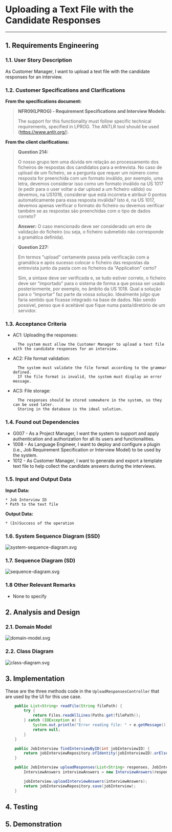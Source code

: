 # Uploading a Text File with the Candidate Responses

--------

## 1. Requirements Engineering

### 1.1. User Story Description

As Customer Manager, I want to upload a text file with the candidate responses for an interview.

### 1.2. Customer Specifications and Clarifications

**From the specifications document:**

> **NFR09(LPROG) - Requirement Specifications and Interview Models:**
> 
> The support for this functionality must follow specific technical requirements, 
specified in LPROG. The ANTLR tool should be used (https://www.antlr.org/).

**From the client clarifications:**

> **Question 214:**
>
> O nosso grupo tem uma dúvida em relação ao processamento dos ficheiros de respostas dos candidatos para a entrevista. 
No caso de upload de um ficheiro, se a pergunta que requer um número como resposta for preenchida com um formato inválido, 
por exemplo, uma letra, devemos considerar isso como um formato inválido na US 1017 (e pedir para o user voltar a dar 
upload a um ficheiro válido) ou devemos, na US1018, considerar que está incorreta e atribuir 0 pontos automaticamente para 
essa resposta inválida? Isto é, na US 1017, devemos apenas verificar o formato do ficheiro ou devemos verificar também se 
as respostas são preenchidas com o tipo de dados correto?
>
> **Answer:**
> O caso mencionado deve ser considerado um erro de validação do ficheiro (ou seja, o ficheiro submetido não corresponde à gramática definida).

> **Question 227:**
> 
> Em termos "upload" certamente passa pela verificação com a gramática e após sucesso colocar o ficheiro das respostas da 
entrevista junto da pasta com os ficheiros da "Application" certo?
> 
> Sim, a sintaxe deve ser verificada e, se tudo estiver correto, o ficheiro deve ser “importado” para o sistema de forma a 
que possa ser usado posteriormente, por exemplo, no âmbito da US 1018. Qual a solução para o “importar” faz parte da vossa solução. 
Idealmente julgo que faria sentido que ficasse integrado na base de dados. Não sendo possível, penso que é aceitável que fique numa 
pasta/diretório de um servidor.

### 1.3. Acceptance Criteria

* AC1: Uploading the responses:

        The system must allow the Customer Manager to upload a text file with the candidate responses for an interview.

* AC2: File format validation:

        The system must validate the file format according to the grammar defined. 
        If the file format is invalid, the system must display an error message.

* AC3: File storage:

        The responses should be stored somewhere in the system, so they can be used later.
        Storing in the database is the ideal solution.

### 1.4. Found out Dependencies

* G007 - As a Project Manager, I want the system to support and apply authentication and authorization for all its users and functionalities.
* 1008 - As Language Engineer, I want to deploy and configure a plugin (i.e., Job Requirement Specification or Interview Model) to be used by the system.
* 1012 - As Customer Manager, I want to generate and export a template text file to help collect the candidate answers during the interviews.

### 1.5. Input and Output Data

**Input Data:**

    * Job Interview ID
    * Path to the text file

**Output Data:**

    * (In)Success of the operation

### 1.6. System Sequence Diagram (SSD)
![system-sequence-diagram.svg](system-sequence-diagram.svg)

### 1.7. Sequence Diagram (SD)
![sequence-diagram.svg](sequence-diagram.svg)

### 1.8 Other Relevant Remarks

*  None to specify 

## 2. Analysis and Design

### 2.1. Domain Model
![domain-model.svg](domain-model.svg)

### 2.2. Class Diagram
![class-diagram.svg](class-diagram.svg)

## 3. Implementation

These are the three methods code in the `UploadResponsesController` that are used by the UI for this use case.

```java
    public List<String> readFile(String filePath) {
        try {
            return Files.readAllLines(Paths.get(filePath));
        } catch (IOException e) {
            System.out.println("Error reading file: " + e.getMessage());
            return null;
        }
    }

    public JobInterview findInterviewByID(int jobInterviewID) {
        return jobInterviewRepository.ofIdentity(jobInterviewID).orElse(null);
    }

    public JobInterview uploadResponses(List<String> responses, JobInterview jobInterview) {
        InterviewAnswers interviewAnswers = new InterviewAnswers(responses);

        jobInterview.uploadInterviewAnswers(interviewAnswers);
        return jobInterviewRepository.save(jobInterview);
    }
```

## 4. Testing

## 5. Demonstration